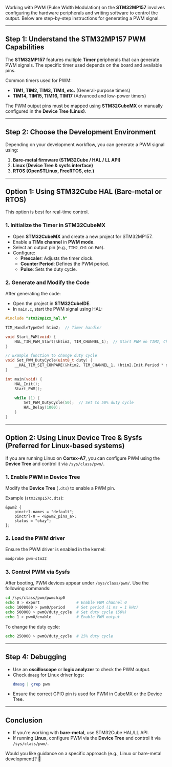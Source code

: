 Working with PWM (Pulse Width Modulation) on the **STM32MP157** involves configuring the hardware peripherals and writing software to control the output. Below are step-by-step instructions for generating a PWM signal.

---

## **Step 1: Understand the STM32MP157 PWM Capabilities**
The **STM32MP157** features multiple **Timer** peripherals that can generate PWM signals. The specific timer used depends on the board and available pins.

Common timers used for PWM:
- **TIM1, TIM2, TIM3, TIM4, etc.** (General-purpose timers)
- **TIM14, TIM15, TIM16, TIM17** (Advanced and low-power timers)

The PWM output pins must be mapped using **STM32CubeMX** or manually configured in the **Device Tree (Linux)**.

---

## **Step 2: Choose the Development Environment**
Depending on your development workflow, you can generate a PWM signal using:
1. **Bare-metal firmware (STM32Cube / HAL / LL API)**
2. **Linux (Device Tree & sysfs interface)**
3. **RTOS (OpenSTLinux, FreeRTOS, etc.)**

---

## **Option 1: Using STM32Cube HAL (Bare-metal or RTOS)**
This option is best for real-time control.

### **1. Initialize the Timer in STM32CubeMX**
- Open **STM32CubeMX** and create a new project for STM32MP157.
- Enable a **TIMx channel** in **PWM mode**.
- Select an output pin (e.g., `TIM2_CH1` on `PA0`).
- Configure:
  - **Prescaler**: Adjusts the timer clock.
  - **Counter Period**: Defines the PWM period.
  - **Pulse**: Sets the duty cycle.

### **2. Generate and Modify the Code**
After generating the code:
- Open the project in **STM32CubeIDE**.
- In `main.c`, start the PWM signal using HAL:

```c
#include "stm32mp1xx_hal.h"

TIM_HandleTypeDef htim2;  // Timer handler

void Start_PWM(void) {
    HAL_TIM_PWM_Start(&htim2, TIM_CHANNEL_1);  // Start PWM on TIM2, Channel 1
}

// Example function to change duty cycle
void Set_PWM_DutyCycle(uint8_t duty) {
    __HAL_TIM_SET_COMPARE(&htim2, TIM_CHANNEL_1, (htim2.Init.Period * duty) / 100);
}

int main(void) {
    HAL_Init();
    Start_PWM();

    while (1) {
        Set_PWM_DutyCycle(50);  // Set to 50% duty cycle
        HAL_Delay(1000);
    }
}
```
---

## **Option 2: Using Linux Device Tree & Sysfs (Preferred for Linux-based systems)**
If you are running Linux on **Cortex-A7**, you can configure PWM using the **Device Tree** and control it via `/sys/class/pwm/`.

### **1. Enable PWM in Device Tree**
Modify the **Device Tree** (`.dts`) to enable a PWM pin.

Example (`stm32mp157c.dts`):
```dts
&pwm2 {
    pinctrl-names = "default";
    pinctrl-0 = <&pwm2_pins_a>;
    status = "okay";
};
```

### **2. Load the PWM driver**
Ensure the PWM driver is enabled in the kernel:
```sh
modprobe pwm-stm32
```

### **3. Control PWM via Sysfs**
After booting, PWM devices appear under `/sys/class/pwm/`. Use the following commands:

```sh
cd /sys/class/pwm/pwmchip0
echo 0 > export                # Enable PWM channel 0
echo 1000000 > pwm0/period     # Set period (1 ms = 1 kHz)
echo 500000 > pwm0/duty_cycle  # Set duty cycle (50%)
echo 1 > pwm0/enable           # Enable PWM output
```

To change the duty cycle:
```sh
echo 250000 > pwm0/duty_cycle  # 25% duty cycle
```

---

## **Step 4: Debugging**
- Use an **oscilloscope** or **logic analyzer** to check the PWM output.
- Check `dmesg` for Linux driver logs:
  ```sh
  dmesg | grep pwm
  ```
- Ensure the correct GPIO pin is used for PWM in CubeMX or the Device Tree.

---

## **Conclusion**
- If you're working with **bare-metal**, use STM32Cube HAL/LL API.
- If running **Linux**, configure PWM via the **Device Tree** and control it via `/sys/class/pwm/`.

Would you like guidance on a specific approach (e.g., Linux or bare-metal development)? 🚀
